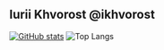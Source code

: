 ## Iurii Khvorost @ikhvorost

[![GitHub stats](https://github-readme-stats.vercel.app/api?username=ikhvorost)](https://github.com/anuraghazra/github-readme-stats)
![Top Langs](https://github-readme-stats.vercel.app/api/top-langs/?username=ikhvorost&layout=compact)

<!--
**ikhvorost/ikhvorost** is a ✨ _special_ ✨ repository because its `README.md` (this file) appears on your GitHub profile.

Here are some ideas to get you started:

- 🔭 I’m currently working on ...
- 🌱 I’m currently learning ...
- 👯 I’m looking to collaborate on ...
- 🤔 I’m looking for help with ...
- 💬 Ask me about ...
- 📫 How to reach me: ...
- 😄 Pronouns: ...
- ⚡ Fun fact: ...
-->
